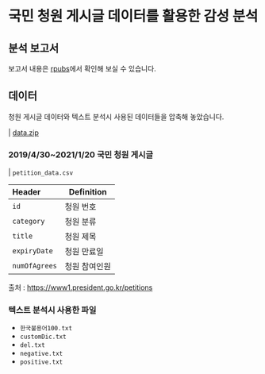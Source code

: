 # 국민 청원 게시글 데이터를 활용한 감성 분석

## 분석 보고서

보고서 내용은 [rpubs](https://rpubs.com/cho2jiwoo/802248)에서 확인해 보실 수 있습니다.

## 데이터

청원 게시글 데이터와 텍스트 분석시 사용된 데이터들을 압축해 놓았습니다.

| [data.zip](https://github.com/choi-jiwoo/course-works/tree/master/course/ajou_university/statistical_data_analysis_using_R/midterm_project/data)

### 2019/4/30~2021/1/20 국민 청원 게시글

| `petition_data.csv`

| Header        | Definition    |
| :------------ | ------------- |
| `id`          | 청원 번호       |
| `category`    | 청원 분류       |
| `title`       | 청원 제목       |
| `expiryDate`  | 청원 만료일      |
| `numOfAgrees` | 청원 참여인원    |

출처 : https://www1.president.go.kr/petitions

### 텍스트 분석시 사용한 파일

- `한국불용어100.txt`
- `customDic.txt`
- `del.txt`
- `negative.txt`
- `positive.txt`
